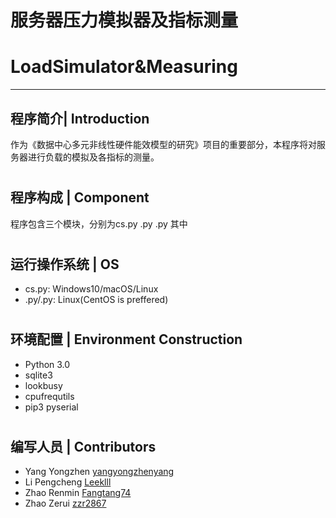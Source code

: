 # 服务器压力模拟器及指标测量
# LoadSimulator&Measuring
________
## 程序简介| Introduction
作为《数据中心多元非线性硬件能效模型的研究》项目的重要部分，本程序将对服务器进行负载的模拟及各指标的测量。
# 
## 程序构成 | Component
程序包含三个模块，分别为cs.py .py .py
其中
# 
## 运行操作系统 | OS
* cs.py: Windows10/macOS/Linux
* .py/.py: Linux(CentOS is preffered)
# 
## 环境配置 | Environment Construction
* Python 3.0
* sqlite3
* lookbusy
* cpufrequtils
* pip3 pyserial
# 
## 编写人员 | Contributors
* Yang Yongzhen [yangyongzhenyang][1]
* Li Pengcheng [Leeklll][2]
* Zhao Renmin [Fangtang74][3]
* Zhao Zerui [zzr2867][4]

[1]: https://github.com/yangyongzhenyang
[2]: https://github.com/Leeklll
[3]: https://github.com/Fangtang74
[4]: https://github.com/zzr2867
